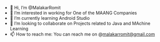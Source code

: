 - 👋 Hi, I’m @MalakarRomit
- 👀 I’m interested in working for One of the MAANG Companies
- 🌱 I’m currently learning Android Studio
- 💞️ I’m looking to collaborate on Projects related to Java and MAchine Learning
- 📫 How to reach me: You can reach me on @malakarromit@gmail.com

<!---
MalakarRomit/MalakarRomit is a ✨ special ✨ repository because its `README.md` (this file) appears on your GitHub profile.
You can click the Preview link to take a look at your changes.
--->

